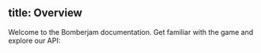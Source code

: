 title: Overview
---
Welcome to the Bomberjam documentation. Get familiar with the game and explore our API:
